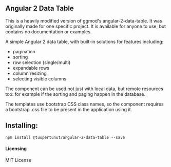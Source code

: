 ## Angular 2 Data Table

This is a heavily modified version of ggmod's angular-2-data-table. It was originally made for one specific project. It is available for anyone to use, but contains no documentation or examples.

A simple Angular 2 data table, with built-in solutions for features including:

* pagination
* sorting
* row selection (single/multi)
* expandable rows
* column resizing
* selecting visible columns

The component can be used not just with local data, but remote resources too: for example if the sorting and paging happen in the database.

The templates use bootstrap CSS class names, so the component requires a bootstrap .css file to be present in the application using it.

## Installing:
`npm install @tuupertunut/angular-2-data-table --save`


#### Licensing
MIT License

